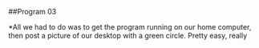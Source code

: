 ##Program 03

*All we had to do was to get the program running on our home computer, then post a picture of our desktop with a green circle. Pretty easy, really
